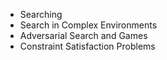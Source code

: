 - Searching
- Search in Complex Environments
- Adversarial Search and Games
- Constraint Satisfaction Problems
